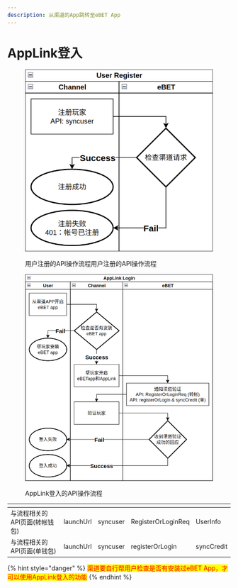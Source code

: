 ```yaml
---
description: 从渠道的App跳转至eBET App
---
```


# AppLink登入

<figure><img src="../.gitbook/assets/user register.png" alt=""><figcaption><p>用户注册的API操作流程用户注册的API操作流程</p></figcaption></figure>

<figure><img src="../.gitbook/assets/applink login.png" alt=""><figcaption><p>AppLink登入的API操作流程</p></figcaption></figure>

<table data-card-size="large" data-view="cards" data-full-width="false"><thead><tr><th></th><th></th><th></th><th></th><th></th></tr></thead><tbody><tr><td>与流程相关的API页面(转帐钱包)</td><td>launchUrl</td><td>syncuser</td><td>RegisterOrLoginReq</td><td>UserInfo</td></tr><tr><td>与流程相关的API页面(单钱包)</td><td>launchUrl</td><td>syncuser</td><td>registerOrLogin</td><td>syncCredit</td></tr></tbody></table>

{% hint style="danger" %}
<mark style="color:red;">渠道要自行帮用户检查是否有安装过eBET App，才可以使用AppLink登入的功能</mark>
{% endhint %}

